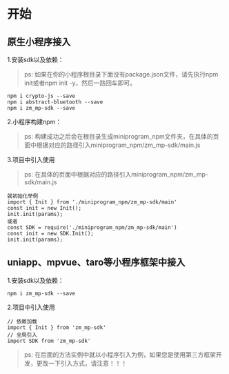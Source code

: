 # 开始

## 原生小程序接入

1.安装sdk以及依赖：
> ps: <medium>如果在你的小程序根目录下面没有package.json文件，请先执行npm init或者npm init -y，然后一路回车即可。</medium>

```
npm i crypto-js --save
npm i abstract-bluetooth --save
npm i zm_mp-sdk --save
```
2.小程序构建npm：
> ps: <medium>构建成功之后会在根目录生成miniprogram_npm文件夹，在具体的页面中根据对应的路径引入miniprogram_npm/zm_mp-sdk/main.js </medium>

3.项目中引入使用
> ps: <medium>在具体的页面中根据对应的路径引入miniprogram_npm/zm_mp-sdk/main.js </medium>

```
就初始化举例
import { Init } from './miniprogram_npm/zm_mp-sdk/main'
const init = new Init();
init.init(params);
或者
const SDK = require('./miniprogram_npm/zm_mp-sdk/main')
const init = new SDK.Init();
init.init(params);
```


## uniapp、mpvue、taro等小程序框架中接入
1.安装sdk以及依赖：

```
npm i zm_mp-sdk --save
```

2.项目中引入使用
```
// 依赖加载
import { Init } from 'zm_mp-sdk'
// 全局引入
import SDK from 'zm_mp-sdk'
```

> ps: <medium>在后面的方法实例中就以小程序引入为例，如果您是使用第三方框架开发，更改一下引入方式，请注意！！！</medium>

